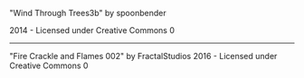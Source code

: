 "Wind Through Trees3b"
by spoonbender

2014 - Licensed under
Creative Commons 0

---

"Fire Crackle and Flames 002"
by FractalStudios
2016 - Licensed under
Creative Commons 0
